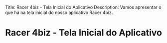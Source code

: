 Title: Racer 4biz - Tela Inicial do Aplicativo
Description: Vamos apresentar o que há na tela inicial do nosso aplicativo Racer 4biz.

# Racer 4biz - Tela Inicial do Aplicativo
